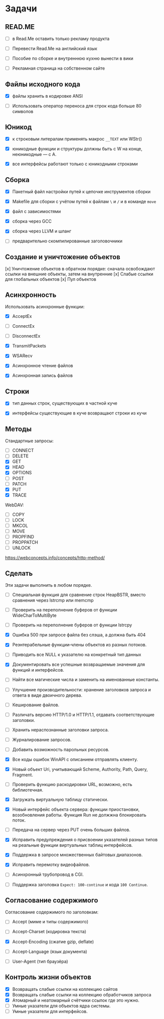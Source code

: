 ﻿# Задачи

## READ.ME

* [ ] в Read.Me оставить только рекламу продукта
* [ ] Перевести Read.Me на английский язык
* [ ] Пособие по сборке и внутреннюю кухню вынести в вики
* [ ] Рекламная страница на собственном сайте


## Файлы исходного кода

* [x] файлы хранить в кодировке ANSI
* [ ] Использовать оператор переноса для строк кода больше 80 символов


## Юникод

* [x] к строковым литералам применять макрос `__TEXT` или WStr()
* [x] юникодные функции и структуры должны быть с W на конце, неюникодные — с A.
* [x] все интерфейсы работают только с юникодными строками


## Сборка

* [x] Пакетный файл настройки путей к цепочке инструментов сборки
* [x] Makefile для сборки с учётом путей к файлам `\` и `/` и в команде `move`
* [x] файл с зависимостями
* [x] сборка через GCC
* [x] сборка через LLVM и шланг
* [ ] предварительно скомпилированные заголовочники


## Создание и уничтожение объектов

[x] Уничтожение объектов в обратном порядке: сначала освобождают ссылки на внешние объекты, затем на внутренние
[x] Слабые ссылки для глобальных объектов
[x] Пул объектов


## Асинхронность

Использовать асинхронные функции:

* [x] AcceptEx
* [ ] ConnectEx
* [ ] DisconnectEx
* [x] TransmitPackets
* [x] WSARecv
* [x] Асинхронное чтение файлов
* [x] Асинхронная запись файлов


## Строки

* [x] тип данных строк, существующих в частной куче
* [x] интерфейсы существующие в куче возвращают строки из кучи


## Методы

Стандартные запросы:

* [ ] CONNECT
* [ ] DELETE
* [x] GET
* [x] HEAD
* [x] OPTIONS
* [ ] POST
* [ ] PATCH
* [x] PUT
* [x] TRACE

WebDAV:

* [ ] COPY
* [ ] LOCK
* [ ] MKCOL
* [ ] MOVE
* [ ] PROPFIND
* [ ] PROPPATCH
* [ ] UNLOCK

https://webconcepts.info/concepts/http-method/


## Сделать

Эти задачи выполнить в любом порядке.

* [ ] Специальная функция для сравнение строк HeapBSTR, вместо сравнения через lstrcmp или memcmp
* [ ] Проверить на переполнение буферов от функции WideCharToMultiByte
* [ ] Проверить на переполнение буферов от функции lstrcpy
* [x] Ошибка 500 при запросе файла без слэша, а должна быть 404

* [x] Реэнтерабельные функции‐члены объектов из разных потоков.
* [ ] Приводить все NULL к указателю на конкретный тип данных
* [x] Документировать все успешные возвращаемые значения для функций и интерфейсов.
* [ ] Найти все магические числа и заменить на именованные константы.
* [ ] Улучшение производительности: хранение заголовков запроса и ответа в виде двоичного дерева.
* [ ] Кеширование файлов.
* [ ] Различать версию HTTP/1.0 и HTTP/1.1, отдавать соответствующие заголовки.
* [ ] Хранить нераспознанные заголовки запроса.
* [ ] Журналирование запросов.
* [ ] Добавить возможность парольных ресурсов.
* [x] Все коды ошибок WinAPI с описанием отправлять клиенту.
* [x] Новый объект Uri, учитывающий Scheme, Authority, Path, Query, Fragment.
* [ ] Проверить функцию раскодировки URL, возможно, есть библиотечная.
* [x] Загружать виртуальную таблицу статически.
* [x] Новый интерфейс объекта сервера: функции приостановки, возобновления работы. Функция Run не должжна блокировать поток.
* [ ] Передача на сервер через PUT очень больших файлов.
* [x] Исправить предупреждения о присвоении указателей разных типов на реальные функции виртуальных таблиц интерфейсов.
* [x] Поддержка в запросе множественных байтовых диапазонов.
* [x] Исправить перемотку видеофайлов.
* [ ] Асинхронный трубопровод в CGI.
* [ ] Поддержка заголовка `Expect: 100-continue` и кода `100 Continue`.


## Согласование содержимого

Согласование содержимого по заголовкам:

* [ ] Accept (миме и типы содержимого)
* [ ] Accept-Charset (кодировка текста)
* [x] Accept-Encoding (сжатие gzip, deflate)
* [ ] Accept-Language (язык документа)
* [ ] User-Agent (тип браузёра)


## Контроль жизни объектов

* [x] Возвращать слабые ссылки на коллекцию сайтов
* [x] Возвращать слабые ссылки на коллекцию обработчиков запроса
* [x] Атомарный и неатомарный счётчики ссылок где это нужно.
* [ ] Умные указатели для объектов ядра системы.
* [ ] Умные указатели для интерфейсов.
